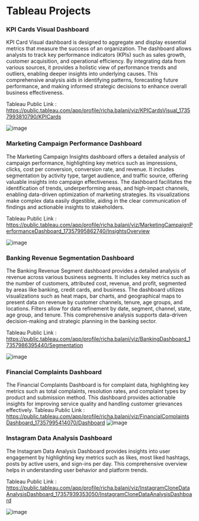 # Tableau Projects

### KPI Cards Visual Dashboard
KPI Card Visual dashboard is designed to aggregate and display essential metrics that measure the success of an organization. The dashboard allows analysts to track key performance indicators (KPIs) such as sales growth, customer acquisition, and operational efficiency. By integrating data from various sources, it provides a holistic view of performance trends and outliers, enabling deeper insights into underlying causes. This comprehensive analysis aids in identifying patterns, forecasting future performance, and making informed strategic decisions to enhance overall business effectiveness.

Tableau Public Link : https://public.tableau.com/app/profile/richa.balani/viz/KPICardsVisual_17357993810790/KPICards

![image](https://github.com/user-attachments/assets/5c418509-f839-41d4-bd94-9b7b3404ba32)




### Marketing Campaign Performance Dashboard
The Marketing Campaign Insights dashboard offers a detailed analysis of campaign performance, highlighting key metrics such as impressions, clicks, cost per conversion, conversion rate, and revenue. It includes segmentation by activity type, target audience, and traffic source, offering valuable insights into campaign effectiveness. The dashboard facilitates the identification of trends, underperforming areas, and high-impact channels, enabling data-driven optimization of marketing strategies. Its visualizations make complex data easily digestible, aiding in the clear communication of findings and actionable insights to stakeholders.

Tableau Public Link : https://public.tableau.com/app/profile/richa.balani/viz/MarketingCampaignPerformanceDashboard_17357995862740/InsightsOverview

![image](https://github.com/user-attachments/assets/3c7ee833-0a07-48a4-9cd8-9e0c0e6d2a0e)


### Banking Revenue Segmentation Dashboard
The Banking Revenue Segment dashboard provides a detailed analysis of revenue across various business segments. It includes key metrics such as the number of customers, attributed cost, revenue, and profit, segmented by areas like banking, credit cards, and business. The dashboard utilizes visualizations such as heat maps, bar charts, and geographical maps to present data on revenue by customer channels, tenure, age groups, and locations. Filters allow for data refinement by date, segment, channel, state, age group, and tenure. This comprehensive analysis supports data-driven decision-making and strategic planning in the banking sector.

Tableau Public Link : https://public.tableau.com/app/profile/richa.balani/viz/BankingDashboard_17357986395440/Segmentation

![image](https://github.com/user-attachments/assets/71aaa125-d3fb-401e-ad88-6caa9e85d896)


### Financial Complaints Dashboard
The Financial Complaints Dashboard is for complaint data, highlighting key metrics such as total complaints, resolution rates, and complaint types by product and submission method. This dashboard provides actionable insights for improving service quality and handling customer grievances effectively.
Tableau Public Link : https://public.tableau.com/app/profile/richa.balani/viz/FinancialComplaintsDashboard_17357995414070/Dashboard
![image](https://github.com/user-attachments/assets/723b8856-9b9d-47d1-b519-a8520a5525cd)


### Instagram Data Analysis Dashboard
The Instagram Data Analysis Dashboard provides insights into user engagement by highlighting key metrics such as likes, most liked hashtags, posts by active users, and sign-ins per day. This comprehensive overview helps in understanding user behavior and platform trends.

Tableau Public Link : https://public.tableau.com/app/profile/richa.balani/viz/InstagramCloneDataAnalysisDashboard_17357939353050/InstagramCloneDataAnalysisDashboard

![image](https://github.com/user-attachments/assets/1e8fdb6f-666c-4059-8694-a7f7bc9fccbe)





